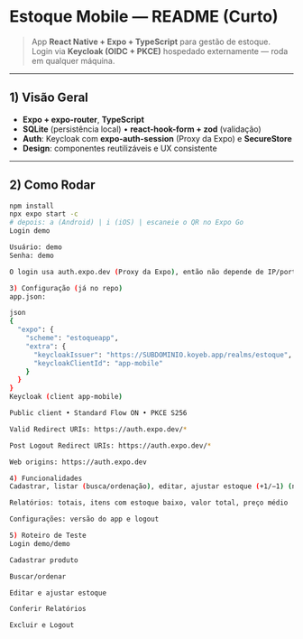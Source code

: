 # Estoque Mobile — README (Curto)

> App **React Native + Expo + TypeScript** para gestão de estoque.  
> Login via **Keycloak (OIDC + PKCE)** hospedado externamente — roda em qualquer máquina.

---

## 1) Visão Geral
- **Expo + expo-router**, **TypeScript**
- **SQLite** (persistência local) • **react-hook-form + zod** (validação)
- **Auth**: Keycloak com **expo-auth-session** (Proxy da Expo) e **SecureStore**
- **Design**: componentes reutilizáveis e UX consistente

---

## 2) Como Rodar
```bash
npm install
npx expo start -c
# depois: a (Android) | i (iOS) | escaneie o QR no Expo Go
Login demo

Usuário: demo
Senha: demo

O login usa auth.expo.dev (Proxy da Expo), então não depende de IP/porta local.

3) Configuração (já no repo)
app.json:

json
{
  "expo": {
    "scheme": "estoqueapp",
    "extra": {
      "keycloakIssuer": "https://SUBDOMINIO.koyeb.app/realms/estoque",
      "keycloakClientId": "app-mobile"
    }
  }
}
Keycloak (client app-mobile)

Public client • Standard Flow ON • PKCE S256

Valid Redirect URIs: https://auth.expo.dev/*

Post Logout Redirect URIs: https://auth.expo.dev/*

Web origins: https://auth.expo.dev

4) Funcionalidades
Cadastrar, listar (busca/ordenação), editar, ajustar estoque (+1/−1) (não-negativo), excluir

Relatórios: totais, itens com estoque baixo, valor total, preço médio

Configurações: versão do app e logout

5) Roteiro de Teste
Login demo/demo

Cadastrar produto

Buscar/ordenar

Editar e ajustar estoque

Conferir Relatórios

Excluir e Logout
